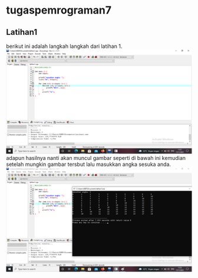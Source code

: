 # tugaspemrograman7
## Latihan1
berikut ini adalah langkah langkah dari latihan 1.
![gambar 1](sslatihan1/tugas71.png)
adapun hasilnya nanti akan muncul gambar seperti di bawah ini kemudian setelah mungkin gambar tersbut lalu masukkan angka sesuka anda.
![gambar 2](sslatihan1/tugas72.png) 